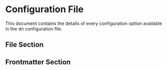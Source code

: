 # Configuration File

This document contains the details of every configuration option available in the dn configuration file.

## File Section

## Frontmatter Section
